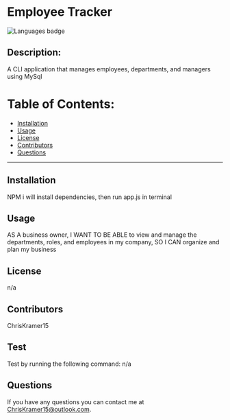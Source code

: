 # Employee Tracker

![Languages badge](https://img.shields.io/github/languages/count/ChrisKramer15/employee-tracker)

## Description:

A CLI application that manages employees, departments, and managers using MySql

# Table of Contents:

- [Installation ](#installation)
- [Usage](#usage)
- [License](#license)
- [Contributors](#contributors)
- [Questions](#questions)

---

## Installation

NPM i will install dependencies, then run app.js in terminal

## Usage

AS A business owner, I WANT TO BE ABLE to view and manage the departments, roles, and employees in my company, SO I CAN organize and plan my business

## License

n/a

## Contributors

ChrisKramer15

## Test

Test by running the following command:
n/a

## Questions

If you have any questions you can contact me at ChrisKramer15@outlook.com.
